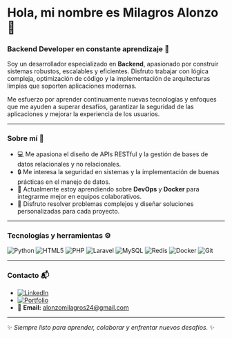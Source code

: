 # Hola, mi nombre es Milagros Alonzo 👋

### Backend Developer en constante aprendizaje 🚀

Soy un desarrollador especializado en **Backend**, apasionado por construir sistemas robustos, escalables y eficientes. Disfruto trabajar con lógica compleja, optimización de código y la implementación de arquitecturas limpias que soporten aplicaciones modernas.

Me esfuerzo por aprender continuamente nuevas tecnologías y enfoques que me ayuden a superar desafíos, garantizar la seguridad de las aplicaciones y mejorar la experiencia de los usuarios. 

---

### Sobre mí 🌟
- 💻 Me apasiona el diseño de APIs RESTful y la gestión de bases de datos relacionales y no relacionales.
- 🔒 Me interesa la seguridad en sistemas y la implementación de buenas prácticas en el manejo de datos.
- 🌱 Actualmente estoy aprendiendo sobre **DevOps** y **Docker** para integrarme mejor en equipos colaborativos.
- 🧩 Disfruto resolver problemas complejos y diseñar soluciones personalizadas para cada proyecto.

---

### Tecnologías y herramientas ⚙️
![Python](https://img.shields.io/badge/Python-3776AB?style=for-the-badge&logo=python&logoColor=white)
![HTML5](https://img.shields.io/badge/HTML5-E34F26?style=for-the-badge&logo=html5&logoColor=white)
![PHP](https://img.shields.io/badge/PHP-777BB4?style=for-the-badge&logo=php&logoColor=white)
![Laravel](https://img.shields.io/badge/Laravel-FF2D20?style=for-the-badge&logo=laravel&logoColor=white)
![MySQL](https://img.shields.io/badge/MySQL-005C84?style=for-the-badge&logo=mysql&logoColor=white)
![Redis](https://img.shields.io/badge/Redis-DC382D?style=for-the-badge&logo=redis&logoColor=white)
![Docker](https://img.shields.io/badge/Docker-2496ED?style=for-the-badge&logo=docker&logoColor=white)
![Git](https://img.shields.io/badge/Git-F05032?style=for-the-badge&logo=git&logoColor=white)

---

### Contacto 📬
- [![LinkedIn](https://img.shields.io/badge/LinkedIn-Profile-blue)](https://linkedin.com/in/tu-perfil)
- [![Portfolio](https://img.shields.io/badge/Portfolio-Visítame-green)](https://tusitio.com)
- 📧 **Email:** alonzomilagros24@gmail.com

---

✨ _Siempre listo para aprender, colaborar y enfrentar nuevos desafíos._ ✨
